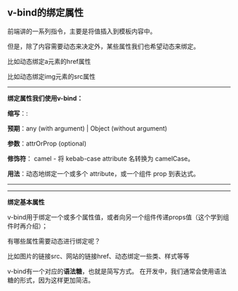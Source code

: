 ## v-bind的绑定属性

前端讲的一系列指令，主要是将值插入到模板内容中。

但是，除了内容需要动态来决定外，某些属性我们也希望动态来绑定。 

比如动态绑定a元素的href属性

比如动态绑定img元素的src属性

------

**绑定属性我们使用v-bind：** 

**缩写**：: 

**预期**：any (with argument) | Object (without argument) 

**参数**：attrOrProp (optional) 

**修饰符**： camel - 将 kebab-case attribute 名转换为 camelCase。 

**用法**：动态地绑定一个或多个 attribute，或一个组件 prop 到表达式。

------

------

**绑定基本属性**

v-bind用于绑定一个或多个属性值，或者向另一个组件传递props值（这个学到组件时再介绍）； 

有哪些属性需要动态进行绑定呢？ 

比如图片的链接src、网站的链接href、动态绑定一些类、样式等等

v-bind有一个对应的**语法糖**，也就是简写方式。 在开发中，我们通常会使用语法糖的形式，因为这样更加简洁。